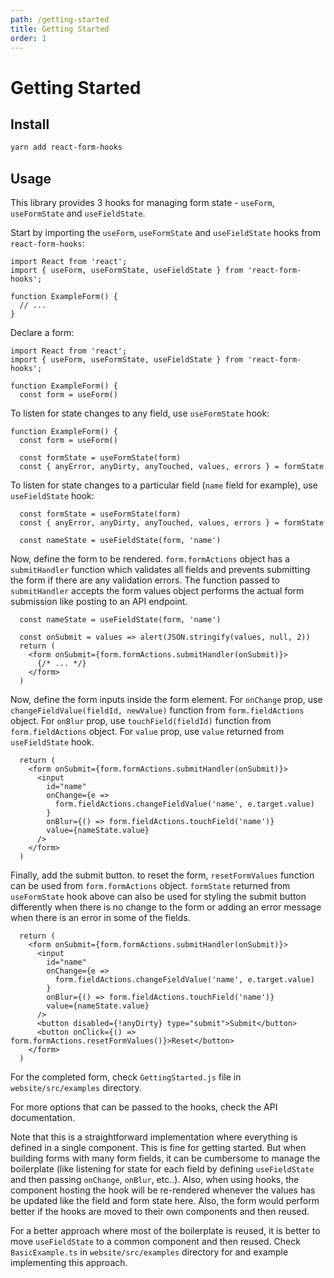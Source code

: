 ```yaml
---
path: /getting-started
title: Getting Started
order: 1
---
```


# Getting Started

## Install

```bash
yarn add react-form-hooks
```

## Usage

This library provides 3 hooks for managing form state - `useForm`, `useFormState` and `useFieldState`.

Start by importing the `useForm`, `useFormState` and `useFieldState` hooks from `react-form-hooks`:

```jsx{2}
import React from 'react';
import { useForm, useFormState, useFieldState } from 'react-form-hooks';

function ExampleForm() {
  // ...
}
```

Declare a form:

```jsx{5}
import React from 'react';
import { useForm, useFormState, useFieldState } from 'react-form-hooks';

function ExampleForm() {
  const form = useForm()
```

To listen for state changes to any field, use `useFormState` hook:

```jsx{4,5}
function ExampleForm() {
  const form = useForm()

  const formState = useFormState(form)
  const { anyError, anyDirty, anyTouched, values, errors } = formState
```

To listen for state changes to a particular field (`name` field for example), use `useFieldState` hook:

```jsx{4}
  const formState = useFormState(form)
  const { anyError, anyDirty, anyTouched, values, errors } = formState

  const nameState = useFieldState(form, 'name')
```

Now, define the form to be rendered. `form.formActions` object has a `submitHandler` function which validates all fields
and prevents submitting the form if there are any validation errors. The function passed to `submitHandler`
accepts the form values object performs the actual form submission like posting to an API endpoint.

```jsx{5-7}
  const nameState = useFieldState(form, 'name')

  const onSubmit = values => alert(JSON.stringify(values, null, 2))
  return (
    <form onSubmit={form.formActions.submitHandler(onSubmit)}>
      {/* ... */}
    </form>
  )
```

Now, define the form inputs inside the form element. 
For `onChange` prop, use `changeFieldValue(fieldId, newValue)` function from `form.fieldActions` object.
For `onBlur` prop, use `touchField(fieldId)` function from `form.fieldActions` object.
For `value` prop, use `value` returned from `useFieldState` hook.

```jsx{3-10}
  return (
    <form onSubmit={form.formActions.submitHandler(onSubmit)}>
      <input
        id="name"
        onChange={e =>
          form.fieldActions.changeFieldValue('name', e.target.value)
        }
        onBlur={() => form.fieldActions.touchField('name')}
        value={nameState.value}
      />
    </form>
  )
```

Finally, add the submit button. to reset the form, `resetFormValues` function can be used from `form.formActions` object.
`formState` returned from `useFormState` hook above can also be used for styling the submit button differently
when there is no change to the form or adding an error message when there is an error in some of the fields. 

```jsx{11-12}
  return (
    <form onSubmit={form.formActions.submitHandler(onSubmit)}>
      <input
        id="name"
        onChange={e =>
          form.fieldActions.changeFieldValue('name', e.target.value)
        }
        onBlur={() => form.fieldActions.touchField('name')}
        value={nameState.value}
      />
      <button disabled={!anyDirty} type="submit">Submit</button>
      <button onClick={() => form.formActions.resetFormValues()}>Reset</button>
    </form>
  )
```

For the completed form, check `GettingStarted.js` file in `website/src/examples` directory.

For more options that can be passed to the hooks, check the API documentation.

Note that this is a straightforward implementation where everything is defined in a single component.
This is fine for getting started. But when building forms with many form fields, it can be cumbersome
to manage the boilerplate (like listening for state for each field by defining `useFieldState` and then passing
`onChange`, `onBlur`, etc..).
Also, when using hooks, the component hosting the hook will be re-rendered
whenever the values has be updated like the field and form state here.
Also, the form would perform better if the hooks are moved to their own components and then reused.

For a better approach where most of the boilerplate is reused, it is better to move `useFieldState` to a
common component and then reused. Check `BasicExample.ts` in `website/src/examples` directory for
and example implementing this approach.
